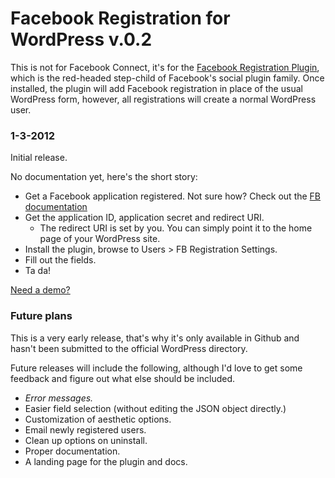 # Facebook Registration for WordPress v.0.2 #

This is not for Facebook Connect, it's for the [Facebook Registration Plugin](http://developers.facebook.com/docs/plugins/registration/), which is the red-headed step-child of Facebook's social plugin family. Once installed, the plugin will add Facebook registration in place of the usual WordPress form, however, all registrations will create a normal WordPress user.

### 1-3-2012 ###
Initial release. 

No documentation yet, here's the short story:

* Get a Facebook application registered. Not sure how? Check out the [FB documentation](http://developers.facebook.com/docs/)
* Get the application ID, application secret and redirect URI.
	* The redirect URI is set by you. You can simply point it to the home page of your WordPress site.
* Install the plugin, browse to Users > FB Registration Settings.
* Fill out the fields.
* Ta da!

[Need a demo?](http://fbreg.epiclabs.com/)

### Future plans ###

This is a very early release, that's why it's only available in Github and hasn't been submitted to the official WordPress directory. 

Future releases will include the following, although I'd love to get some feedback and figure out what else should be included.


* _Error messages._
* Easier field selection (without editing the JSON object directly.)
* Customization of aesthetic options.
* Email newly registered users.
* Clean up options on uninstall.
* Proper documentation.
* A landing page for the plugin and docs.